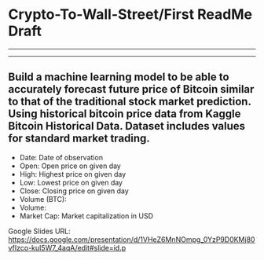 # Crypto-To-Wall-Street/First ReadMe Draft
---
---
Build a machine learning model to be able to accurately forecast future price of Bitcoin similar to that of the traditional stock market prediction.
Using historical bitcoin price data from Kaggle Bitcoin Historical Data. Dataset includes values for standard market trading.
--
- Date: Date of observation
- Open: Open price on given day
- High: Highest price on given day
- Low: Lowest price on given day
- Close: Closing price on given day
- Volume (BTC): 
- Volume: 
- Market Cap: Market capitalization in USD


Google Slides URL:
https://docs.google.com/presentation/d/1VHeZ6MnNOmpg_0YzP9D0KMj80vfIzco-kuI5W7_4aqA/edit#slide=id.p
